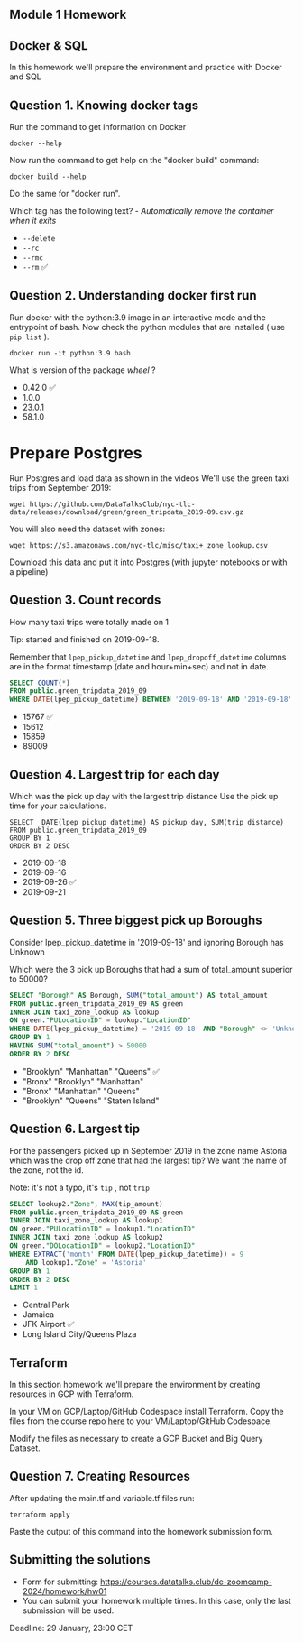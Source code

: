 ## Module 1 Homework

## Docker & SQL

In this homework we'll prepare the environment 
and practice with Docker and SQL


## Question 1. Knowing docker tags

Run the command to get information on Docker 

```docker --help```

Now run the command to get help on the "docker build" command:

```docker build --help```

Do the same for "docker run".

Which tag has the following text? - *Automatically remove the container when it exits* 

- `--delete`
- `--rc`
- `--rmc`
- `--rm` ✅


## Question 2. Understanding docker first run 

Run docker with the python:3.9 image in an interactive mode and the entrypoint of bash.
Now check the python modules that are installed ( use ```pip list``` ). 

```docker
docker run -it python:3.9 bash
```

What is version of the package *wheel* ?

- 0.42.0 ✅
- 1.0.0
- 23.0.1
- 58.1.0


# Prepare Postgres

Run Postgres and load data as shown in the videos
We'll use the green taxi trips from September 2019:

```wget https://github.com/DataTalksClub/nyc-tlc-data/releases/download/green/green_tripdata_2019-09.csv.gz```

You will also need the dataset with zones:

```wget https://s3.amazonaws.com/nyc-tlc/misc/taxi+_zone_lookup.csv```

Download this data and put it into Postgres (with jupyter notebooks or with a pipeline)


## Question 3. Count records 

How many taxi trips were totally made on 1

Tip: started and finished on 2019-09-18. 

Remember that `lpep_pickup_datetime` and `lpep_dropoff_datetime` columns are in the format timestamp (date and hour+min+sec) and not in date.

```sql
SELECT COUNT(*) 
FROM public.green_tripdata_2019_09
WHERE DATE(lpep_pickup_datetime) BETWEEN '2019-09-18' AND '2019-09-18'

```

- 15767 ✅
- 15612
- 15859
- 89009

## Question 4. Largest trip for each day

Which was the pick up day with the largest trip distance
Use the pick up time for your calculations.

```
SELECT  DATE(lpep_pickup_datetime) AS pickup_day, SUM(trip_distance)
FROM public.green_tripdata_2019_09
GROUP BY 1
ORDER BY 2 DESC 
```

- 2019-09-18
- 2019-09-16
- 2019-09-26 ✅
- 2019-09-21


## Question 5. Three biggest pick up Boroughs

Consider lpep_pickup_datetime in '2019-09-18' and ignoring Borough has Unknown

Which were the 3 pick up Boroughs that had a sum of total_amount superior to 50000?
 
 ```sql
 SELECT "Borough" AS Borough, SUM("total_amount") AS total_amount
FROM public.green_tripdata_2019_09 AS green
INNER JOIN taxi_zone_lookup AS lookup
ON green."PULocationID" = lookup."LocationID"
WHERE DATE(lpep_pickup_datetime) = '2019-09-18' AND "Borough" <> 'Unknown'
GROUP BY 1
HAVING SUM("total_amount") > 50000
ORDER BY 2 DESC
 ```
- "Brooklyn" "Manhattan" "Queens" ✅
- "Bronx" "Brooklyn" "Manhattan"
- "Bronx" "Manhattan" "Queens" 
- "Brooklyn" "Queens" "Staten Island"


## Question 6. Largest tip

For the passengers picked up in September 2019 in the zone name Astoria which was the drop off zone that had the largest tip?
We want the name of the zone, not the id.

Note: it's not a typo, it's `tip` , not `trip`

```sql
SELECT lookup2."Zone", MAX(tip_amount)
FROM public.green_tripdata_2019_09 AS green
INNER JOIN taxi_zone_lookup AS lookup1
ON green."PULocationID" = lookup1."LocationID" 
INNER JOIN taxi_zone_lookup AS lookup2
ON green."DOLocationID" = lookup2."LocationID" 
WHERE EXTRACT('month' FROM DATE(lpep_pickup_datetime)) = 9
	AND lookup1."Zone" = 'Astoria'
GROUP BY 1
ORDER BY 2 DESC
LIMIT 1
```
- Central Park
- Jamaica
- JFK Airport ✅
- Long Island City/Queens Plaza



## Terraform

In this section homework we'll prepare the environment by creating resources in GCP with Terraform.

In your VM on GCP/Laptop/GitHub Codespace install Terraform. 
Copy the files from the course repo
[here](https://github.com/DataTalksClub/data-engineering-zoomcamp/tree/main/01-docker-terraform/1_terraform_gcp/terraform) to your VM/Laptop/GitHub Codespace.

Modify the files as necessary to create a GCP Bucket and Big Query Dataset.


## Question 7. Creating Resources

After updating the main.tf and variable.tf files run:

```
terraform apply
```

Paste the output of this command into the homework submission form.


## Submitting the solutions

* Form for submitting: https://courses.datatalks.club/de-zoomcamp-2024/homework/hw01
* You can submit your homework multiple times. In this case, only the last submission will be used. 

Deadline: 29 January, 23:00 CET
